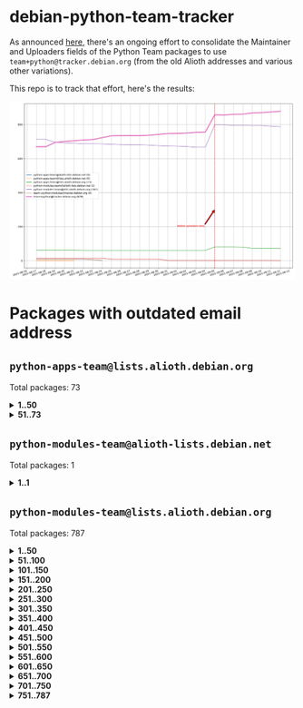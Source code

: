 # debian-python-team-tracker



As announced [here](https://lists.debian.org/debian-python/2021/08/msg00006.html), there's an ongoing effort to consolidate the Maintainer and Uploaders fields of the Python Team packages to use `team+python@tracker.debian.org` (from the old Alioth addresses and various other variations).



This repo is to track that effort, here's the results:



![Python team emails](images/python_team_emails.svg)


# Packages with outdated email address

## `python-apps-team@lists.alioth.debian.org`
Total packages: 73
<details>
<summary><b>1..50</b></summary>


| # | Package | Version |
| --- | --- | --- |
| 1 | [alot](https://tracker.debian.org/alot) | 0.9.1-2 |
| 2 | [archmage](https://tracker.debian.org/archmage) | 1:0.4.2.1-1 |
| 3 | [beets](https://tracker.debian.org/beets) | 1.4.9-7 |
| 4 | [ctop](https://tracker.debian.org/ctop) | 1.0.0-2.1 |
| 5 | [cython](https://tracker.debian.org/cython) | 0.29.14-1 |
| 6 | [db2twitter](https://tracker.debian.org/db2twitter) | 0.6-1.1 |
| 7 | [dirtbike](https://tracker.debian.org/dirtbike) | 0.3-7 |
| 8 | [discodos](https://tracker.debian.org/discodos) | 1.0~rc2-1 |
| 9 | [dkimpy-milter](https://tracker.debian.org/dkimpy-milter) | 1.2.2-1 |
| 10 | [dodgy](https://tracker.debian.org/dodgy) | 0.1.9-3 |
| 11 | [dot2tex](https://tracker.debian.org/dot2tex) | 2.11.3-2 |
| 12 | [droidlysis](https://tracker.debian.org/droidlysis) | 3.2.1-1 |
| 13 | [eric](https://tracker.debian.org/eric) | 21.1+ds1-1 |
| 14 | [etm](https://tracker.debian.org/etm) | 3.2.30-1.1 |
| 15 | [firmware-microbit-micropython](https://tracker.debian.org/firmware-microbit-micropython) | 1.0.1-2 |
| 16 | [flatlatex](https://tracker.debian.org/flatlatex) | 0.8-1.1 |
| 17 | [freealchemist](https://tracker.debian.org/freealchemist) | 0.5-1.1 |
| 18 | [gaupol](https://tracker.debian.org/gaupol) | 1.9-1 |
| 19 | [ghp-import](https://tracker.debian.org/ghp-import) | 0.5.5-2 |
| 20 | [gitinspector](https://tracker.debian.org/gitinspector) | 0.4.4+dfsg-9 |
| 21 | [gui-ufw](https://tracker.debian.org/gui-ufw) | 20.04.1-1 |
| 22 | [httpcode](https://tracker.debian.org/httpcode) | 0.6-1 |
| 23 | [isbg](https://tracker.debian.org/isbg) | 2.3.1-1 |
| 24 | [itstool](https://tracker.debian.org/itstool) | 2.0.6-1 |
| 25 | [j2cli](https://tracker.debian.org/j2cli) | 0.3.12b-2 |
| 26 | [jeepyb](https://tracker.debian.org/jeepyb) | 0+20190513-1 |
| 27 | [kanboard-cli](https://tracker.debian.org/kanboard-cli) | 0.0.2-1.1 |
| 28 | [kazam](https://tracker.debian.org/kazam) | 1.4.5-4 |
| 29 | [khard](https://tracker.debian.org/khard) | 0.17.0-1 |
| 30 | [legit](https://tracker.debian.org/legit) | 1.2.0.post0-1 |
| 31 | [lightyears](https://tracker.debian.org/lightyears) | 1.4-2 |
| 32 | [mayavi2](https://tracker.debian.org/mayavi2) | 4.7.1-2 |
| 33 | [membernator](https://tracker.debian.org/membernator) | 1.1.0-2 |
| 34 | [menulibre](https://tracker.debian.org/menulibre) | 2.2.1-1 |
| 35 | [muttdown](https://tracker.debian.org/muttdown) | 0.3.4-1 |
| 36 | [nfoview](https://tracker.debian.org/nfoview) | 1.28-1 |
| 37 | [pandoc-plantuml-filter](https://tracker.debian.org/pandoc-plantuml-filter) | 0.1.1-2 |
| 38 | [pdfarranger](https://tracker.debian.org/pdfarranger) | 1.6.2-1 |
| 39 | [pdfposter](https://tracker.debian.org/pdfposter) | 0.7.post1-1 |
| 40 | [pelican](https://tracker.debian.org/pelican) | 4.0.1+dfsg-1.1 |
| 41 | [pipenv](https://tracker.debian.org/pipenv) | 11.9.0-1.1 |
| 42 | [policyd-rate-limit](https://tracker.debian.org/policyd-rate-limit) | 1.0.1.1-1 |
| 43 | [powerline-gitstatus](https://tracker.debian.org/powerline-gitstatus) | 1.3.1-2 |
| 44 | [prospector](https://tracker.debian.org/prospector) | 1.1.7-2 |
| 45 | [puddletag](https://tracker.debian.org/puddletag) | 2.0.1-2 |
| 46 | [pybik](https://tracker.debian.org/pybik) | 3.0-3.1 |
| 47 | [pydocstyle](https://tracker.debian.org/pydocstyle) | 2.1.1-1 |
| 48 | [pydoctor](https://tracker.debian.org/pydoctor) | 19.11.0+git20200303.47424e7-1 |
| 49 | [pyp](https://tracker.debian.org/pyp) | 2.12-2 |
| 50 | [pypass](https://tracker.debian.org/pypass) | 0.2.1-1.1 |
</details>
<details>
<summary><b>51..73</b></summary>

| # | Package | Version |
| --- | --- | --- |
| 51 | [python-miio](https://tracker.debian.org/python-miio) | 0.5.0.1-1 |
| 52 | [pytrainer](https://tracker.debian.org/pytrainer) | 2.0.2-1 |
| 53 | [rabbitvcs](https://tracker.debian.org/rabbitvcs) | 0.18-2 |
| 54 | [radon](https://tracker.debian.org/radon) | 4.1.0+dfsg-1 |
| 55 | [retweet](https://tracker.debian.org/retweet) | 0.10-1.1 |
| 56 | [rst2pdf](https://tracker.debian.org/rst2pdf) | 0.98-1 |
| 57 | [sen](https://tracker.debian.org/sen) | 0.6.1-0.1 |
| 58 | [simple-image-reducer](https://tracker.debian.org/simple-image-reducer) | 1.0.2+git20191008-1 |
| 59 | [sinntp](https://tracker.debian.org/sinntp) | 1.6-1.2 |
| 60 | [smem](https://tracker.debian.org/smem) | 1.5-1.1 |
| 61 | [spf-engine](https://tracker.debian.org/spf-engine) | 2.9.2-1 |
| 62 | [sqlacodegen](https://tracker.debian.org/sqlacodegen) | 1.1.6-3 |
| 63 | [subdownloader](https://tracker.debian.org/subdownloader) | 2.1.0-3 |
| 64 | [testrepository](https://tracker.debian.org/testrepository) | 0.0.20-5 |
| 65 | [tldr-py](https://tracker.debian.org/tldr-py) | 0.7.0-3 |
| 66 | [toot](https://tracker.debian.org/toot) | 0.28.0-1 |
| 67 | [twitterwatch](https://tracker.debian.org/twitterwatch) | 0.1-1.1 |
| 68 | [txt2tags](https://tracker.debian.org/txt2tags) | 3.4-2 |
| 69 | [vf1](https://tracker.debian.org/vf1) | 0.0.11-2 |
| 70 | [voltron](https://tracker.debian.org/voltron) | 0.1.7+git20200109-1.1 |
| 71 | [vrfydmn](https://tracker.debian.org/vrfydmn) | 0.11.0-1 |
| 72 | [weasyprint](https://tracker.debian.org/weasyprint) | 51-2 |
| 73 | [zktop](https://tracker.debian.org/zktop) | 1.0.0-3 |
</details>

## `python-modules-team@alioth-lists.debian.net`
Total packages: 1
<details>
<summary><b>1..1</b></summary>


| # | Package | Version |
| --- | --- | --- |
| 1 | [setuptools-scm](https://tracker.debian.org/setuptools-scm) | 4.1.2-3 |
</details>

## `python-modules-team@lists.alioth.debian.org`
Total packages: 787
<details>
<summary><b>1..50</b></summary>


| # | Package | Version |
| --- | --- | --- |
| 1 | [aiodns](https://tracker.debian.org/aiodns) | 2.0.0-1 |
| 2 | [aiohttp-cors](https://tracker.debian.org/aiohttp-cors) | 0.7.0-1 |
| 3 | [aiohttp-jinja2](https://tracker.debian.org/aiohttp-jinja2) | 1.2.0-1 |
| 4 | [aiohttp-mako](https://tracker.debian.org/aiohttp-mako) | 0.4.0-1 |
| 5 | [aiohttp-socks](https://tracker.debian.org/aiohttp-socks) | 0.5.3-1 |
| 6 | [aiomysql](https://tracker.debian.org/aiomysql) | 0.0.20-2 |
| 7 | [aiopg](https://tracker.debian.org/aiopg) | 1.2.0~b2-1 |
| 8 | [aioredis](https://tracker.debian.org/aioredis) | 1.3.1-1 |
| 9 | [aiowsgi](https://tracker.debian.org/aiowsgi) | 0.7-1.1 |
| 10 | [aioxmlrpc](https://tracker.debian.org/aioxmlrpc) | 0.5-1.1 |
| 11 | [aiozmq](https://tracker.debian.org/aiozmq) | 0.9.0-1 |
| 12 | [anorack](https://tracker.debian.org/anorack) | 0.2.7-1 |
| 13 | [anosql](https://tracker.debian.org/anosql) | 1.0.1-1 |
| 14 | [appdirs](https://tracker.debian.org/appdirs) | 1.4.4-1 |
| 15 | [asn1crypto](https://tracker.debian.org/asn1crypto) | 1.4.0-1 |
| 16 | [astral](https://tracker.debian.org/astral) | 1.6.1-2 |
| 17 | [authheaders](https://tracker.debian.org/authheaders) | 0.13.0-1 |
| 18 | [authres](https://tracker.debian.org/authres) | 1.2.0-2 |
| 19 | [automat](https://tracker.debian.org/automat) | 20.2.0-1 |
| 20 | [azure-cosmos-table-python](https://tracker.debian.org/azure-cosmos-table-python) | 1.0.5+git20191025-5 |
| 21 | [babelfish](https://tracker.debian.org/babelfish) | 0.5.4-3 |
| 22 | [bdist-nsi](https://tracker.debian.org/bdist-nsi) | 0.1.5-2 |
| 23 | [behave](https://tracker.debian.org/behave) | 1.2.6-3 |
| 24 | [bernhard](https://tracker.debian.org/bernhard) | 0.2.6-2 |
| 25 | [betamax](https://tracker.debian.org/betamax) | 0.8.1-2 |
| 26 | [bibtexparser](https://tracker.debian.org/bibtexparser) | 1.1.0+ds-3 |
| 27 | [binaryornot](https://tracker.debian.org/binaryornot) | 0.4.4+dfsg-4 |
| 28 | [bitstruct](https://tracker.debian.org/bitstruct) | 8.9.0-1 |
| 29 | [blessings](https://tracker.debian.org/blessings) | 1.6-3 |
| 30 | [blinker](https://tracker.debian.org/blinker) | 1.4+dfsg1-0.3 |
| 31 | [bottleneck](https://tracker.debian.org/bottleneck) | 1.2.1+ds1-2 |
| 32 | [case](https://tracker.debian.org/case) | 1.5.3+dfsg-3 |
| 33 | [celery-batches](https://tracker.debian.org/celery-batches) | 0.2-2 |
| 34 | [celery-haystack](https://tracker.debian.org/celery-haystack) | 0.10-4 |
| 35 | [cerealizer](https://tracker.debian.org/cerealizer) | 0.8.1-3 |
| 36 | [chardet](https://tracker.debian.org/chardet) | 4.0.0-1 |
| 37 | [chargebee-python](https://tracker.debian.org/chargebee-python) | 1.6.6-1 |
| 38 | [chargebee2-python](https://tracker.debian.org/chargebee2-python) | 2.7.3-1 |
| 39 | [circuits](https://tracker.debian.org/circuits) | 3.1.0+ds1-2 |
| 40 | [cloudpickle](https://tracker.debian.org/cloudpickle) | 1.6.0-1 |
| 41 | [codicefiscale](https://tracker.debian.org/codicefiscale) | 0.9+ds0-2 |
| 42 | [colorclass](https://tracker.debian.org/colorclass) | 2.2.0-2.1 |
| 43 | [colorspacious](https://tracker.debian.org/colorspacious) | 1.1.2-2 |
| 44 | [commonmark](https://tracker.debian.org/commonmark) | 0.9.1-3 |
| 45 | [configobj](https://tracker.debian.org/configobj) | 5.0.6-4 |
| 46 | [constantly](https://tracker.debian.org/constantly) | 15.1.0-2 |
| 47 | [contextlib2](https://tracker.debian.org/contextlib2) | 0.6.0.post1-1 |
| 48 | [cookiecutter](https://tracker.debian.org/cookiecutter) | 1.6.0-4 |
| 49 | [coreapi](https://tracker.debian.org/coreapi) | 2.3.3-4 |
| 50 | [coreschema](https://tracker.debian.org/coreschema) | 0.0.4-3 |
</details>
<details>
<summary><b>51..100</b></summary>

| # | Package | Version |
| --- | --- | --- |
| 51 | [cov-core](https://tracker.debian.org/cov-core) | 1.15.0-3 |
| 52 | [cppy](https://tracker.debian.org/cppy) | 1.1.0-2 |
| 53 | [cram](https://tracker.debian.org/cram) | 0.7-4 |
| 54 | [cssutils](https://tracker.debian.org/cssutils) | 1.0.2-3 |
| 55 | [d2to1](https://tracker.debian.org/d2to1) | 0.2.12-2 |
| 56 | [deap](https://tracker.debian.org/deap) | 1.3.1-2 |
| 57 | [debiancontributors](https://tracker.debian.org/debiancontributors) | 0.7.8-2 |
| 58 | [defusedxml](https://tracker.debian.org/defusedxml) | 0.6.0-2 |
| 59 | [devpi-common](https://tracker.debian.org/devpi-common) | 3.2.2-1.1 |
| 60 | [django-ajax-selects](https://tracker.debian.org/django-ajax-selects) | 1.7.0-3 |
| 61 | [django-anymail](https://tracker.debian.org/django-anymail) | 7.1.0-1 |
| 62 | [django-auto-one-to-one](https://tracker.debian.org/django-auto-one-to-one) | 3.3.0-1 |
| 63 | [django-bitfield](https://tracker.debian.org/django-bitfield) | 1.9.6-2 |
| 64 | [django-countries](https://tracker.debian.org/django-countries) | 6.0-1 |
| 65 | [django-dirtyfields](https://tracker.debian.org/django-dirtyfields) | 1.3.1-2 |
| 66 | [django-downloadview](https://tracker.debian.org/django-downloadview) | 2.1.1-1 |
| 67 | [django-environ](https://tracker.debian.org/django-environ) | 0.4.4-2 |
| 68 | [django-filter](https://tracker.debian.org/django-filter) | 2.4.0-1 |
| 69 | [django-fsm-admin](https://tracker.debian.org/django-fsm-admin) | 1.2.4-2 |
| 70 | [django-guardian](https://tracker.debian.org/django-guardian) | 2.0.0-2 |
| 71 | [django-hvad](https://tracker.debian.org/django-hvad) | 1.8.0-1.1 |
| 72 | [django-impersonate](https://tracker.debian.org/django-impersonate) | 1.5-1 |
| 73 | [django-ipware](https://tracker.debian.org/django-ipware) | 3.0.0-1 |
| 74 | [django-js-reverse](https://tracker.debian.org/django-js-reverse) | 0.7.3-1.1 |
| 75 | [django-macaddress](https://tracker.debian.org/django-macaddress) | 1.5.0-2 |
| 76 | [django-maintenancemode](https://tracker.debian.org/django-maintenancemode) | 0.11.3-1 |
| 77 | [django-markupfield](https://tracker.debian.org/django-markupfield) | 2.0.0-1 |
| 78 | [django-memoize](https://tracker.debian.org/django-memoize) | 2.2.0+dfsg-1 |
| 79 | [django-model-utils](https://tracker.debian.org/django-model-utils) | 3.1.1-2 |
| 80 | [django-nose](https://tracker.debian.org/django-nose) | 1.4.6-2.1 |
| 81 | [django-notification](https://tracker.debian.org/django-notification) | 1.2.0-3 |
| 82 | [django-organizations](https://tracker.debian.org/django-organizations) | 1.1.2-1 |
| 83 | [django-pagination](https://tracker.debian.org/django-pagination) | 1.0.7-4 |
| 84 | [django-paintstore](https://tracker.debian.org/django-paintstore) | 0.2-4 |
| 85 | [django-picklefield](https://tracker.debian.org/django-picklefield) | 3.0.1-1 |
| 86 | [django-pipeline](https://tracker.debian.org/django-pipeline) | 1.6.14-3 |
| 87 | [django-q](https://tracker.debian.org/django-q) | 1.2.1-1 |
| 88 | [django-recurrence](https://tracker.debian.org/django-recurrence) | 1.10.3-1 |
| 89 | [django-redis-sessions](https://tracker.debian.org/django-redis-sessions) | 0.6.1-2 |
| 90 | [django-sass-processor](https://tracker.debian.org/django-sass-processor) | 0.8.2-1 |
| 91 | [django-setuptest](https://tracker.debian.org/django-setuptest) | 0.2.1-4 |
| 92 | [django-simple-captcha](https://tracker.debian.org/django-simple-captcha) | 0.5.6-2 |
| 93 | [django-simple-redis-admin](https://tracker.debian.org/django-simple-redis-admin) | 1.4.0-2 |
| 94 | [django-stronghold](https://tracker.debian.org/django-stronghold) | 0.3.0+debian-2 |
| 95 | [django-uwsgi](https://tracker.debian.org/django-uwsgi) | 0.2.2-2 |
| 96 | [django-webpack-loader](https://tracker.debian.org/django-webpack-loader) | 0.6.0-2 |
| 97 | [django-websocket-redis](https://tracker.debian.org/django-websocket-redis) | 0.4.7-2 |
| 98 | [django-wkhtmltopdf](https://tracker.debian.org/django-wkhtmltopdf) | 3.3.0-1 |
| 99 | [django-xmlrpc](https://tracker.debian.org/django-xmlrpc) | 0.1.8-2 |
| 100 | [djangorestframework-api-key](https://tracker.debian.org/djangorestframework-api-key) | 2.0.0-2 |
</details>
<details>
<summary><b>101..150</b></summary>

| # | Package | Version |
| --- | --- | --- |
| 101 | [djangorestframework-filters](https://tracker.debian.org/djangorestframework-filters) | 1.0.0.dev0-1 |
| 102 | [dkimpy](https://tracker.debian.org/dkimpy) | 1.0.5-1 |
| 103 | [dnsdiag](https://tracker.debian.org/dnsdiag) | 1.7.0-1 |
| 104 | [dnspython](https://tracker.debian.org/dnspython) | 2.0.0-1 |
| 105 | [dockerpty](https://tracker.debian.org/dockerpty) | 0.4.1-2 |
| 106 | [dominate](https://tracker.debian.org/dominate) | 2.3.1-2 |
| 107 | [doublex](https://tracker.debian.org/doublex) | 1.9.2-1 |
| 108 | [drf-generators](https://tracker.debian.org/drf-generators) | 0.5.0-1 |
| 109 | [easyprocess](https://tracker.debian.org/easyprocess) | 0.2.5-2 |
| 110 | [elasticsearch-curator](https://tracker.debian.org/elasticsearch-curator) | 5.8.1-1 |
| 111 | [entrypoints](https://tracker.debian.org/entrypoints) | 0.3-3 |
| 112 | [enum34](https://tracker.debian.org/enum34) | 1.1.6-4 |
| 113 | [enzyme](https://tracker.debian.org/enzyme) | 0.4.1-2 |
| 114 | [exam](https://tracker.debian.org/exam) | 0.10.5-3 |
| 115 | [factory-boy](https://tracker.debian.org/factory-boy) | 2.11.1-3 |
| 116 | [faker](https://tracker.debian.org/faker) | 0.9.3-0.1 |
| 117 | [fakesleep](https://tracker.debian.org/fakesleep) | 0.1-2 |
| 118 | [fastchunking](https://tracker.debian.org/fastchunking) | 0.0.3-2 |
| 119 | [fastkml](https://tracker.debian.org/fastkml) | 0.11-3 |
| 120 | [feedgenerator](https://tracker.debian.org/feedgenerator) | 1.9-2 |
| 121 | [flake8-docstrings](https://tracker.debian.org/flake8-docstrings) | 1.1.0-1.1 |
| 122 | [flake8-polyfill](https://tracker.debian.org/flake8-polyfill) | 1.0.2-2 |
| 123 | [flask-api](https://tracker.debian.org/flask-api) | 1.1+dfsg-1.1 |
| 124 | [flask-assets](https://tracker.debian.org/flask-assets) | 2.0-1 |
| 125 | [flask-babelex](https://tracker.debian.org/flask-babelex) | 0.9.4-1 |
| 126 | [flask-bcrypt](https://tracker.debian.org/flask-bcrypt) | 0.7.1-2 |
| 127 | [flask-compress](https://tracker.debian.org/flask-compress) | 1.4.0-3 |
| 128 | [flask-gravatar](https://tracker.debian.org/flask-gravatar) | 0.4.2-2 |
| 129 | [flask-htmlmin](https://tracker.debian.org/flask-htmlmin) | 1.3.2-2 |
| 130 | [flask-ldapconn](https://tracker.debian.org/flask-ldapconn) | 0.7.2-1.1 |
| 131 | [flask-limiter](https://tracker.debian.org/flask-limiter) | 1.0.1-2 |
| 132 | [flask-login](https://tracker.debian.org/flask-login) | 0.5.0-1 |
| 133 | [flask-mail](https://tracker.debian.org/flask-mail) | 0.9.1+dfsg1-1.1 |
| 134 | [flask-mongoengine](https://tracker.debian.org/flask-mongoengine) | 0.9.3-4 |
| 135 | [flask-multistatic](https://tracker.debian.org/flask-multistatic) | 1.0-2 |
| 136 | [flask-paranoid](https://tracker.debian.org/flask-paranoid) | 0.2.0-3.1 |
| 137 | [flask-principal](https://tracker.debian.org/flask-principal) | 0.4.0-2 |
| 138 | [flask-script](https://tracker.debian.org/flask-script) | 2.0.6-2 |
| 139 | [flask-silk](https://tracker.debian.org/flask-silk) | 0.2-18 |
| 140 | [flask-wtf](https://tracker.debian.org/flask-wtf) | 0.14.3-1 |
| 141 | [flufl.bounce](https://tracker.debian.org/flufl.bounce) | 3.0.1-1 |
| 142 | [flufl.enum](https://tracker.debian.org/flufl.enum) | 4.1.1-3 |
| 143 | [flufl.i18n](https://tracker.debian.org/flufl.i18n) | 3.0.1-1 |
| 144 | [flufl.lock](https://tracker.debian.org/flufl.lock) | 5.0.1-1 |
| 145 | [flufl.password](https://tracker.debian.org/flufl.password) | 1.3-3 |
| 146 | [flufl.testing](https://tracker.debian.org/flufl.testing) | 0.7-2 |
| 147 | [freetype-py](https://tracker.debian.org/freetype-py) | 2.2.0-1 |
| 148 | [gerritlib](https://tracker.debian.org/gerritlib) | 0.8.0-2 |
| 149 | [gmplot](https://tracker.debian.org/gmplot) | 1.2.0-2 |
| 150 | [gpxpy](https://tracker.debian.org/gpxpy) | 1.4.2-1 |
</details>
<details>
<summary><b>151..200</b></summary>

| # | Package | Version |
| --- | --- | --- |
| 151 | [gtextfsm](https://tracker.debian.org/gtextfsm) | 1.1.0-2 |
| 152 | [gtts](https://tracker.debian.org/gtts) | 2.0.3-1 |
| 153 | [gtts-token](https://tracker.debian.org/gtts-token) | 1.1.3-1 |
| 154 | [guzzle-sphinx-theme](https://tracker.debian.org/guzzle-sphinx-theme) | 0.7.11-5 |
| 155 | [hachoir](https://tracker.debian.org/hachoir) | 3.1.0+dfsg-3 |
| 156 | [haproxy-log-analysis](https://tracker.debian.org/haproxy-log-analysis) | 2.0~b0-2 |
| 157 | [heapdict](https://tracker.debian.org/heapdict) | 1.0.1-1 |
| 158 | [hiro](https://tracker.debian.org/hiro) | 0.5-2 |
| 159 | [httpx](https://tracker.debian.org/httpx) | 0.16.1-1 |
| 160 | [hyperlink](https://tracker.debian.org/hyperlink) | 19.0.0-2 |
| 161 | [hypothesis-auto](https://tracker.debian.org/hypothesis-auto) | 1.1.4-2 |
| 162 | [importmagic](https://tracker.debian.org/importmagic) | 0.1.7-2 |
| 163 | [inflection](https://tracker.debian.org/inflection) | 0.3.1-2 |
| 164 | [ipdb](https://tracker.debian.org/ipdb) | 0.13.3-1 |
| 165 | [isodate](https://tracker.debian.org/isodate) | 0.6.0-2 |
| 166 | [itypes](https://tracker.debian.org/itypes) | 1.1.0-4 |
| 167 | [jaraco.itertools](https://tracker.debian.org/jaraco.itertools) | 2.0.1-4 |
| 168 | [javaproperties](https://tracker.debian.org/javaproperties) | 0.7.0-1 |
| 169 | [jinja2-time](https://tracker.debian.org/jinja2-time) | 0.2.0-2 |
| 170 | [jpy](https://tracker.debian.org/jpy) | 0.9.0-3 |
| 171 | [jpylyzer](https://tracker.debian.org/jpylyzer) | 2.0.0-3 |
| 172 | [json-tricks](https://tracker.debian.org/json-tricks) | 3.11.0-2 |
| 173 | [jsonhyperschema-codec](https://tracker.debian.org/jsonhyperschema-codec) | 1.0.3-2 |
| 174 | [jsonpickle](https://tracker.debian.org/jsonpickle) | 1.2-1 |
| 175 | [junos-eznc](https://tracker.debian.org/junos-eznc) | 2.1.7-3 |
| 176 | [jupyter-sphinx-theme](https://tracker.debian.org/jupyter-sphinx-theme) | 0.0.6+ds1-10 |
| 177 | [kitchen](https://tracker.debian.org/kitchen) | 1.2.6-2 |
| 178 | [kivy](https://tracker.debian.org/kivy) | 1.11.0-2 |
| 179 | [kiwisolver](https://tracker.debian.org/kiwisolver) | 1.3.1-1 |
| 180 | [lazr.delegates](https://tracker.debian.org/lazr.delegates) | 2.0.3-2 |
| 181 | [lazr.restfulclient](https://tracker.debian.org/lazr.restfulclient) | 0.14.2-2 |
| 182 | [lazr.smtptest](https://tracker.debian.org/lazr.smtptest) | 2.0.3-2 |
| 183 | [lazr.uri](https://tracker.debian.org/lazr.uri) | 1.0.5-1 |
| 184 | [lexicon](https://tracker.debian.org/lexicon) | 3.3.17-1 |
| 185 | [libthumbor](https://tracker.debian.org/libthumbor) | 1.3.3-2 |
| 186 | [logilab-constraint](https://tracker.debian.org/logilab-constraint) | 0.6.0-2 |
| 187 | [mako](https://tracker.debian.org/mako) | 1.1.3+ds1-2 |
| 188 | [mando](https://tracker.debian.org/mando) | 0.6.4-5 |
| 189 | [manuel](https://tracker.debian.org/manuel) | 1.10.1-2 |
| 190 | [markupsafe](https://tracker.debian.org/markupsafe) | 1.1.1-1 |
| 191 | [mercurial-extension-utils](https://tracker.debian.org/mercurial-extension-utils) | 1.5.1-1 |
| 192 | [mercurial-extension-utils](https://tracker.debian.org/mercurial-extension-utils) | 1.5.1-3 |
| 193 | [mercurial-keyring](https://tracker.debian.org/mercurial-keyring) | 1.3.1-3 |
| 194 | [microsoft-authentication-extensions-for-python](https://tracker.debian.org/microsoft-authentication-extensions-for-python) | 0.3.0-1 |
| 195 | [milksnake](https://tracker.debian.org/milksnake) | 0.1.5-1 |
| 196 | [mimerender](https://tracker.debian.org/mimerender) | 0.6.0-2 |
| 197 | [mmllib](https://tracker.debian.org/mmllib) | 0.3.0.post1-2 |
| 198 | [mockldap](https://tracker.debian.org/mockldap) | 0.3.0-4 |
| 199 | [modernize](https://tracker.debian.org/modernize) | 0.7-2 |
| 200 | [moksha.common](https://tracker.debian.org/moksha.common) | 1.2.5-4 |
</details>
<details>
<summary><b>201..250</b></summary>

| # | Package | Version |
| --- | --- | --- |
| 201 | [more-itertools](https://tracker.debian.org/more-itertools) | 4.2.0-3 |
| 202 | [mrtparse](https://tracker.debian.org/mrtparse) | 1.6-2 |
| 203 | [multiprocess](https://tracker.debian.org/multiprocess) | 0.70.11.1-1 |
| 204 | [musicbrainzngs](https://tracker.debian.org/musicbrainzngs) | 0.7.1-2 |
| 205 | [mutagen](https://tracker.debian.org/mutagen) | 1.45.1-2 |
| 206 | [mwic](https://tracker.debian.org/mwic) | 0.7.8-1 |
| 207 | [mysql-connector-python](https://tracker.debian.org/mysql-connector-python) | 8.0.15-2 |
| 208 | [nb2plots](https://tracker.debian.org/nb2plots) | 0.6-2 |
| 209 | [netifaces](https://tracker.debian.org/netifaces) | 0.10.9-0.2 |
| 210 | [netmiko](https://tracker.debian.org/netmiko) | 2.4.2-1 |
| 211 | [networkx](https://tracker.debian.org/networkx) | 2.5+ds-2 |
| 212 | [nose](https://tracker.debian.org/nose) | 1.3.7-6 |
| 213 | [nose](https://tracker.debian.org/nose) | 1.3.7-7 |
| 214 | [nose2](https://tracker.debian.org/nose2) | 0.9.2-1 |
| 215 | [nose2-cov](https://tracker.debian.org/nose2-cov) | 1.0a4-3 |
| 216 | [ntplib](https://tracker.debian.org/ntplib) | 0.3.3-2 |
| 217 | [numpy-stl](https://tracker.debian.org/numpy-stl) | 2.9.0-1 |
| 218 | [numpydoc](https://tracker.debian.org/numpydoc) | 1.1.0-3 |
| 219 | [obsub](https://tracker.debian.org/obsub) | 0.2-4 |
| 220 | [okasha](https://tracker.debian.org/okasha) | 0.2.4-4 |
| 221 | [overpass](https://tracker.debian.org/overpass) | 0.7-1 |
| 222 | [paramiko](https://tracker.debian.org/paramiko) | 2.7.2-1 |
| 223 | [pastescript](https://tracker.debian.org/pastescript) | 2.0.2-4 |
| 224 | [pcapy](https://tracker.debian.org/pcapy) | 0.11.4-2 |
| 225 | [pdfkit](https://tracker.debian.org/pdfkit) | 0.6.1-2 |
| 226 | [pep8](https://tracker.debian.org/pep8) | 1.7.1-9 |
| 227 | [pep8-naming](https://tracker.debian.org/pep8-naming) | 0.10.0-1 |
| 228 | [pg8000](https://tracker.debian.org/pg8000) | 1.10.6-2 |
| 229 | [pidcat](https://tracker.debian.org/pidcat) | 2.1.0-4 |
| 230 | [pilkit](https://tracker.debian.org/pilkit) | 2.0-3 |
| 231 | [plastex](https://tracker.debian.org/plastex) | 2.1-2 |
| 232 | [ply](https://tracker.debian.org/ply) | 3.11-4 |
| 233 | [portio](https://tracker.debian.org/portio) | 0.5-4 |
| 234 | [postgresfixture](https://tracker.debian.org/postgresfixture) | 0.4.2-1 |
| 235 | [power](https://tracker.debian.org/power) | 1.4+dfsg-4 |
| 236 | [pprintpp](https://tracker.debian.org/pprintpp) | 0.4.0-2 |
| 237 | [preggy](https://tracker.debian.org/preggy) | 1.4.4-1 |
| 238 | [prettytable](https://tracker.debian.org/prettytable) | 0.7.2-5 |
| 239 | [proxmoxer](https://tracker.debian.org/proxmoxer) | 1.0.3-2 |
| 240 | [ptable](https://tracker.debian.org/ptable) | 0.9.2-2 |
| 241 | [py-macaroon-bakery](https://tracker.debian.org/py-macaroon-bakery) | 1.3.1-1 |
| 242 | [py-radix](https://tracker.debian.org/py-radix) | 0.10.0-3 |
| 243 | [py3dns](https://tracker.debian.org/py3dns) | 3.2.1-1 |
| 244 | [pyacoustid](https://tracker.debian.org/pyacoustid) | 1.2.0-2 |
| 245 | [pyasn1](https://tracker.debian.org/pyasn1) | 0.4.8-1 |
| 246 | [pybindgen](https://tracker.debian.org/pybindgen) | 0.20.0+dfsg1-2 |
| 247 | [pycairo](https://tracker.debian.org/pycairo) | 1.16.2-3 |
| 248 | [pycairo](https://tracker.debian.org/pycairo) | 1.16.2-4 |
| 249 | [pycallgraph](https://tracker.debian.org/pycallgraph) | 1.1.3-1.2 |
| 250 | [pycares](https://tracker.debian.org/pycares) | 3.1.1-1 |
</details>
<details>
<summary><b>251..300</b></summary>

| # | Package | Version |
| --- | --- | --- |
| 251 | [pychm](https://tracker.debian.org/pychm) | 0.8.6-2 |
| 252 | [pycifrw](https://tracker.debian.org/pycifrw) | 4.4-2 |
| 253 | [pyclamd](https://tracker.debian.org/pyclamd) | 0.4.0-2 |
| 254 | [pycodestyle](https://tracker.debian.org/pycodestyle) | 2.6.0-1 |
| 255 | [pycparser](https://tracker.debian.org/pycparser) | 2.20-3 |
| 256 | [pycryptodome](https://tracker.debian.org/pycryptodome) | 3.9.7+dfsg1-1 |
| 257 | [pycxx](https://tracker.debian.org/pycxx) | 7.1.4-0.1 |
| 258 | [pydbus](https://tracker.debian.org/pydbus) | 0.6.0-4 |
| 259 | [pydenticon](https://tracker.debian.org/pydenticon) | 0.3.1-2 |
| 260 | [pydispatcher](https://tracker.debian.org/pydispatcher) | 2.0.5-2 |
| 261 | [pydle](https://tracker.debian.org/pydle) | 0.9.4-2 |
| 262 | [pyeapi](https://tracker.debian.org/pyeapi) | 0.8.1-2 |
| 263 | [pyee](https://tracker.debian.org/pyee) | 7.0.2-1 |
| 264 | [pyenchant](https://tracker.debian.org/pyenchant) | 3.2.0-1 |
| 265 | [pyfg](https://tracker.debian.org/pyfg) | 0.50-2 |
| 266 | [pyfiglet](https://tracker.debian.org/pyfiglet) | 0.8.0+dfsg-1 |
| 267 | [pyfribidi](https://tracker.debian.org/pyfribidi) | 0.12.0+repack-7 |
| 268 | [pygame](https://tracker.debian.org/pygame) | 1.9.6+dfsg-2 |
| 269 | [pygeoif](https://tracker.debian.org/pygeoif) | 0.7-2 |
| 270 | [pygithub](https://tracker.debian.org/pygithub) | 1.43.7-1 |
| 271 | [pygments](https://tracker.debian.org/pygments) | 2.3.1+dfsg-3 |
| 272 | [pygtail](https://tracker.debian.org/pygtail) | 0.6.1-2 |
| 273 | [pygtkspellcheck](https://tracker.debian.org/pygtkspellcheck) | 4.0.5-2 |
| 274 | [pyhamcrest](https://tracker.debian.org/pyhamcrest) | 1.9.0-3 |
| 275 | [pyicu](https://tracker.debian.org/pyicu) | 2.5-1 |
| 276 | [pyinotify](https://tracker.debian.org/pyinotify) | 0.9.6-1.3 |
| 277 | [pyiosxr](https://tracker.debian.org/pyiosxr) | 0.52-1.1 |
| 278 | [pyjavaproperties](https://tracker.debian.org/pyjavaproperties) | 0.7-2 |
| 279 | [pyjokes](https://tracker.debian.org/pyjokes) | 0.5.0-3 |
| 280 | [pykcs11](https://tracker.debian.org/pykcs11) | 1.5.10-1 |
| 281 | [pylama](https://tracker.debian.org/pylama) | 7.4.3-3 |
| 282 | [pylibmc](https://tracker.debian.org/pylibmc) | 1.5.2-3 |
| 283 | [pylint-celery](https://tracker.debian.org/pylint-celery) | 0.3-5 |
| 284 | [pylint-common](https://tracker.debian.org/pylint-common) | 0.2.5-4 |
| 285 | [pylint-django](https://tracker.debian.org/pylint-django) | 2.0.13-1 |
| 286 | [pylint-flask](https://tracker.debian.org/pylint-flask) | 0.5-4 |
| 287 | [pylint-plugin-utils](https://tracker.debian.org/pylint-plugin-utils) | 0.6-1 |
| 288 | [pymacs](https://tracker.debian.org/pymacs) | 0.25-3 |
| 289 | [pymilter](https://tracker.debian.org/pymilter) | 1.0.4-2 |
| 290 | [pymodbus](https://tracker.debian.org/pymodbus) | 2.1.0+dfsg-2 |
| 291 | [pymssql](https://tracker.debian.org/pymssql) | 2.1.4+dfsg-3 |
| 292 | [pymupdf](https://tracker.debian.org/pymupdf) | 1.17.4+ds1-2 |
| 293 | [pynag](https://tracker.debian.org/pynag) | 1.1.2+dfsg-2 |
| 294 | [pynliner](https://tracker.debian.org/pynliner) | 0.8.0-2 |
| 295 | [pyopengl](https://tracker.debian.org/pyopengl) | 3.1.5+dfsg-1 |
| 296 | [pypandoc](https://tracker.debian.org/pypandoc) | 1.5+ds0-1 |
| 297 | [pyparsing](https://tracker.debian.org/pyparsing) | 2.4.7-1 |
| 298 | [pyphen](https://tracker.debian.org/pyphen) | 0.9.5-3 |
| 299 | [pyprind](https://tracker.debian.org/pyprind) | 2.11.2-2 |
| 300 | [pyquery](https://tracker.debian.org/pyquery) | 1.2.9-4 |
</details>
<details>
<summary><b>301..350</b></summary>

| # | Package | Version |
| --- | --- | --- |
| 301 | [pyrad](https://tracker.debian.org/pyrad) | 2.1-2 |
| 302 | [pyrfc3339](https://tracker.debian.org/pyrfc3339) | 1.1-2 |
| 303 | [pyrsistent](https://tracker.debian.org/pyrsistent) | 0.15.5-1 |
| 304 | [pysendfile](https://tracker.debian.org/pysendfile) | 2.0.1-3 |
| 305 | [pysimplesoap](https://tracker.debian.org/pysimplesoap) | 1.16.2-3 |
| 306 | [pysmi](https://tracker.debian.org/pysmi) | 0.3.2-2 |
| 307 | [pysodium](https://tracker.debian.org/pysodium) | 0.7.0-2 |
| 308 | [pyspf](https://tracker.debian.org/pyspf) | 2.0.14-2 |
| 309 | [pysrs](https://tracker.debian.org/pysrs) | 1.0.3-2 |
| 310 | [pysrt](https://tracker.debian.org/pysrt) | 1.0.1-2 |
| 311 | [pyssim](https://tracker.debian.org/pyssim) | 0.2-2 |
| 312 | [pystemd](https://tracker.debian.org/pystemd) | 0.7.0-4 |
| 313 | [pysubnettree](https://tracker.debian.org/pysubnettree) | 0.33-1 |
| 314 | [pytaglib](https://tracker.debian.org/pytaglib) | 0.3.6+dfsg-2 |
| 315 | [pytds](https://tracker.debian.org/pytds) | 1.10.0-1 |
| 316 | [pytest-arraydiff](https://tracker.debian.org/pytest-arraydiff) | 0.3-1 |
| 317 | [pytest-bdd](https://tracker.debian.org/pytest-bdd) | 3.2.1-1 |
| 318 | [pytest-cookies](https://tracker.debian.org/pytest-cookies) | 0.4.0-1 |
| 319 | [pytest-django](https://tracker.debian.org/pytest-django) | 3.5.1-1 |
| 320 | [pytest-expect](https://tracker.debian.org/pytest-expect) | 1.1.0-2 |
| 321 | [pytest-forked](https://tracker.debian.org/pytest-forked) | 1.3.0-1 |
| 322 | [pytest-helpers-namespace](https://tracker.debian.org/pytest-helpers-namespace) | 2019.1.8-1 |
| 323 | [pytest-httpbin](https://tracker.debian.org/pytest-httpbin) | 1.0.0-2 |
| 324 | [pytest-instafail](https://tracker.debian.org/pytest-instafail) | 0.4.2-1 |
| 325 | [pytest-remotedata](https://tracker.debian.org/pytest-remotedata) | 0.3.2-1 |
| 326 | [pytest-runner](https://tracker.debian.org/pytest-runner) | 2.11.1-1.2 |
| 327 | [pytest-sugar](https://tracker.debian.org/pytest-sugar) | 0.9.4-1 |
| 328 | [pytest-tornado](https://tracker.debian.org/pytest-tornado) | 0.8.1-1 |
| 329 | [pytest-vcr](https://tracker.debian.org/pytest-vcr) | 1.0.2-2 |
| 330 | [pytest-xvfb](https://tracker.debian.org/pytest-xvfb) | 1.2.0-1 |
| 331 | [python-activipy](https://tracker.debian.org/python-activipy) | 0.1-7 |
| 332 | [python-adal](https://tracker.debian.org/python-adal) | 1.2.2-1 |
| 333 | [python-agate](https://tracker.debian.org/python-agate) | 1.6.1-1 |
| 334 | [python-agate-dbf](https://tracker.debian.org/python-agate-dbf) | 0.2.0-2 |
| 335 | [python-agate-excel](https://tracker.debian.org/python-agate-excel) | 0.2.3-1 |
| 336 | [python-aiohttp-security](https://tracker.debian.org/python-aiohttp-security) | 0.4.0-2 |
| 337 | [python-aiohttp-session](https://tracker.debian.org/python-aiohttp-session) | 2.9.0-2 |
| 338 | [python-aioinflux](https://tracker.debian.org/python-aioinflux) | 0.9.0-2 |
| 339 | [python-aiomeasures](https://tracker.debian.org/python-aiomeasures) | 0.5.14-3 |
| 340 | [python-altair](https://tracker.debian.org/python-altair) | 4.0.1-2 |
| 341 | [python-altgraph](https://tracker.debian.org/python-altgraph) | 0.17+ds0-1 |
| 342 | [python-amqplib](https://tracker.debian.org/python-amqplib) | 1.0.2-2 |
| 343 | [python-anyjson](https://tracker.debian.org/python-anyjson) | 0.3.3-2 |
| 344 | [python-apptools](https://tracker.debian.org/python-apptools) | 4.5.0-1.1 |
| 345 | [python-aptly](https://tracker.debian.org/python-aptly) | 0.12.10-2 |
| 346 | [python-argon2](https://tracker.debian.org/python-argon2) | 18.3.0-2 |
| 347 | [python-args](https://tracker.debian.org/python-args) | 0.1.0-3 |
| 348 | [python-arpy](https://tracker.debian.org/python-arpy) | 1.1.1-4 |
| 349 | [python-astor](https://tracker.debian.org/python-astor) | 0.8.1-1 |
| 350 | [python-async-timeout](https://tracker.debian.org/python-async-timeout) | 3.0.1-1.1 |
</details>
<details>
<summary><b>351..400</b></summary>

| # | Package | Version |
| --- | --- | --- |
| 351 | [python-azure-devtools](https://tracker.debian.org/python-azure-devtools) | 1.2.0-1 |
| 352 | [python-base58](https://tracker.debian.org/python-base58) | 1.0.3-1.1 |
| 353 | [python-bcdoc](https://tracker.debian.org/python-bcdoc) | 0.16.0-2 |
| 354 | [python-bioblend](https://tracker.debian.org/python-bioblend) | 0.7.0-3 |
| 355 | [python-bitbucket-api](https://tracker.debian.org/python-bitbucket-api) | 0.5.0-3 |
| 356 | [python-box](https://tracker.debian.org/python-box) | 3.4.6-2 |
| 357 | [python-btrees](https://tracker.debian.org/python-btrees) | 4.3.1-2 |
| 358 | [python-cachecontrol](https://tracker.debian.org/python-cachecontrol) | 0.12.6-1 |
| 359 | [python-can](https://tracker.debian.org/python-can) | 3.3.2.final~github-2 |
| 360 | [python-cement](https://tracker.debian.org/python-cement) | 2.10.0-2 |
| 361 | [python-cerberus](https://tracker.debian.org/python-cerberus) | 1.3.2-1 |
| 362 | [python-click](https://tracker.debian.org/python-click) | 7.1.2-1 |
| 363 | [python-click-log](https://tracker.debian.org/python-click-log) | 0.2.1-2 |
| 364 | [python-click-threading](https://tracker.debian.org/python-click-threading) | 0.4.4-2 |
| 365 | [python-clint](https://tracker.debian.org/python-clint) | 0.5.1-3 |
| 366 | [python-cluster](https://tracker.debian.org/python-cluster) | 1.3.3-3 |
| 367 | [python-cmarkgfm](https://tracker.debian.org/python-cmarkgfm) | 0.4.2-1 |
| 368 | [python-coloredlogs](https://tracker.debian.org/python-coloredlogs) | 7.3-2 |
| 369 | [python-colour](https://tracker.debian.org/python-colour) | 0.1.5-2 |
| 370 | [python-commentjson](https://tracker.debian.org/python-commentjson) | 0.8.3-2 |
| 371 | [python-consul](https://tracker.debian.org/python-consul) | 0.7.1-1.1 |
| 372 | [python-cookies](https://tracker.debian.org/python-cookies) | 2.2.1-3 |
| 373 | [python-cpuinfo](https://tracker.debian.org/python-cpuinfo) | 5.0.0-2 |
| 374 | [python-crcmod](https://tracker.debian.org/python-crcmod) | 1.7+dfsg-2 |
| 375 | [python-cs](https://tracker.debian.org/python-cs) | 2.7.1-1 |
| 376 | [python-cssselect2](https://tracker.debian.org/python-cssselect2) | 0.3.0-1 |
| 377 | [python-cycler](https://tracker.debian.org/python-cycler) | 0.10.0-3 |
| 378 | [python-daiquiri](https://tracker.debian.org/python-daiquiri) | 1.6.0-1 |
| 379 | [python-dbfread](https://tracker.debian.org/python-dbfread) | 2.0.7-3 |
| 380 | [python-decorator](https://tracker.debian.org/python-decorator) | 4.4.2-2 |
| 381 | [python-demjson](https://tracker.debian.org/python-demjson) | 2.2.4-5 |
| 382 | [python-diaspy](https://tracker.debian.org/python-diaspy) | 0.6.0-2 |
| 383 | [python-dict2xml](https://tracker.debian.org/python-dict2xml) | 1.7.0-1 |
| 384 | [python-dictobj](https://tracker.debian.org/python-dictobj) | 0.4-4 |
| 385 | [python-distro](https://tracker.debian.org/python-distro) | 1.5.0-1 |
| 386 | [python-distutils-extra](https://tracker.debian.org/python-distutils-extra) | 2.45 |
| 387 | [python-django-braces](https://tracker.debian.org/python-django-braces) | 1.14.0-1 |
| 388 | [python-django-casclient](https://tracker.debian.org/python-django-casclient) | 1.5.3-1 |
| 389 | [python-django-dbconn-retry](https://tracker.debian.org/python-django-dbconn-retry) | 0.1.5-1.1 |
| 390 | [python-django-etcd-settings](https://tracker.debian.org/python-django-etcd-settings) | 0.1.13+dfsg-3 |
| 391 | [python-django-gravatar2](https://tracker.debian.org/python-django-gravatar2) | 1.4.4-2 |
| 392 | [python-django-imagekit](https://tracker.debian.org/python-django-imagekit) | 4.0.2-3 |
| 393 | [python-django-jsonfield](https://tracker.debian.org/python-django-jsonfield) | 1.4.0-2 |
| 394 | [python-django-ordered-model](https://tracker.debian.org/python-django-ordered-model) | 3.4.1-1 |
| 395 | [python-django-push-notifications](https://tracker.debian.org/python-django-push-notifications) | 1.4.1-1 |
| 396 | [python-django-rest-framework-guardian](https://tracker.debian.org/python-django-rest-framework-guardian) | 0.3.0-2 |
| 397 | [python-django-rest-hooks](https://tracker.debian.org/python-django-rest-hooks) | 1.6.0-1.1 |
| 398 | [python-django-rules](https://tracker.debian.org/python-django-rules) | 2.2.0-1 |
| 399 | [python-django-simple-history](https://tracker.debian.org/python-django-simple-history) | 2.7.0-1.1 |
| 400 | [python-django-split-settings](https://tracker.debian.org/python-django-split-settings) | 0.3.0-2 |
</details>
<details>
<summary><b>401..450</b></summary>

| # | Package | Version |
| --- | --- | --- |
| 401 | [python-django-tagging](https://tracker.debian.org/python-django-tagging) | 1:0.4.5-3 |
| 402 | [python-dmidecode](https://tracker.debian.org/python-dmidecode) | 3.12.2-11 |
| 403 | [python-dnslib](https://tracker.debian.org/python-dnslib) | 0.9.14-1 |
| 404 | [python-docutils](https://tracker.debian.org/python-docutils) | 0.16+dfsg-2 |
| 405 | [python-doubleratchet](https://tracker.debian.org/python-doubleratchet) | 0.6.0-2 |
| 406 | [python-dpkt](https://tracker.debian.org/python-dpkt) | 1.9.2-2 |
| 407 | [python-dynaconf](https://tracker.debian.org/python-dynaconf) | 2.2.3-2 |
| 408 | [python-easywebdav](https://tracker.debian.org/python-easywebdav) | 1.2.0-8 |
| 409 | [python-eliot](https://tracker.debian.org/python-eliot) | 1.11.0-1 |
| 410 | [python-enable](https://tracker.debian.org/python-enable) | 4.8.1-1 |
| 411 | [python-envisage](https://tracker.debian.org/python-envisage) | 4.9.0-2.1 |
| 412 | [python-envparse](https://tracker.debian.org/python-envparse) | 0.2.0-2 |
| 413 | [python-envs](https://tracker.debian.org/python-envs) | 1.2.6-1.1 |
| 414 | [python-epc](https://tracker.debian.org/python-epc) | 0.0.5-3 |
| 415 | [python-etcd](https://tracker.debian.org/python-etcd) | 0.4.5-2 |
| 416 | [python-ethtool](https://tracker.debian.org/python-ethtool) | 0.14-3 |
| 417 | [python-ewmh](https://tracker.debian.org/python-ewmh) | 0.1.6-2 |
| 418 | [python-exchangelib](https://tracker.debian.org/python-exchangelib) | 3.2.0-1 |
| 419 | [python-exotel](https://tracker.debian.org/python-exotel) | 0.1.5-2 |
| 420 | [python-fastimport](https://tracker.debian.org/python-fastimport) | 0.9.8-5 |
| 421 | [python-feather-format](https://tracker.debian.org/python-feather-format) | 0.3.1+dfsg1-4 |
| 422 | [python-flaky](https://tracker.debian.org/python-flaky) | 3.7.0-1 |
| 423 | [python-flask-jwt-extended](https://tracker.debian.org/python-flask-jwt-extended) | 3.24.1-2 |
| 424 | [python-flask-marshmallow](https://tracker.debian.org/python-flask-marshmallow) | 0.10.1-4 |
| 425 | [python-flask-seeder](https://tracker.debian.org/python-flask-seeder) | 0.1~a2-2 |
| 426 | [python-flor](https://tracker.debian.org/python-flor) | 1.1.3-1 |
| 427 | [python-ftputil](https://tracker.debian.org/python-ftputil) | 3.4-3 |
| 428 | [python-fudge](https://tracker.debian.org/python-fudge) | 1.1.0-2 |
| 429 | [python-gammu](https://tracker.debian.org/python-gammu) | 2.12-2 |
| 430 | [python-gear](https://tracker.debian.org/python-gear) | 0.5.8-5 |
| 431 | [python-genty](https://tracker.debian.org/python-genty) | 1.3.2-1 |
| 432 | [python-geoip](https://tracker.debian.org/python-geoip) | 1.3.2-3 |
| 433 | [python-geoip2](https://tracker.debian.org/python-geoip2) | 2.9.0+dfsg1-2 |
| 434 | [python-getdns](https://tracker.debian.org/python-getdns) | 1.0.0~b1-2 |
| 435 | [python-gflags](https://tracker.debian.org/python-gflags) | 1.5.1-7 |
| 436 | [python-glob2](https://tracker.debian.org/python-glob2) | 0.5-3 |
| 437 | [python-gmpy2](https://tracker.debian.org/python-gmpy2) | 2.1.0~b5-0.1 |
| 438 | [python-gntp](https://tracker.debian.org/python-gntp) | 1.0.3-2 |
| 439 | [python-gnupg](https://tracker.debian.org/python-gnupg) | 0.4.6-1 |
| 440 | [python-grpc-tools](https://tracker.debian.org/python-grpc-tools) | 1.14.1-1 |
| 441 | [python-guizero](https://tracker.debian.org/python-guizero) | 1.1.0+dfsg1-2 |
| 442 | [python-hashids](https://tracker.debian.org/python-hashids) | 1.3.1-1 |
| 443 | [python-hidapi](https://tracker.debian.org/python-hidapi) | 0.9.0.post3-2 |
| 444 | [python-hiredis](https://tracker.debian.org/python-hiredis) | 1.0.1-1 |
| 445 | [python-hpilo](https://tracker.debian.org/python-hpilo) | 4.3-3 |
| 446 | [python-html2text](https://tracker.debian.org/python-html2text) | 2020.1.16-1 |
| 447 | [python-http-parser](https://tracker.debian.org/python-http-parser) | 0.9.0-1 |
| 448 | [python-httptools](https://tracker.debian.org/python-httptools) | 0.1.1-1 |
| 449 | [python-ibm-cloud-sdk-core](https://tracker.debian.org/python-ibm-cloud-sdk-core) | 1.6.2-1 |
| 450 | [python-icalendar](https://tracker.debian.org/python-icalendar) | 4.0.3-4 |
</details>
<details>
<summary><b>451..500</b></summary>

| # | Package | Version |
| --- | --- | --- |
| 451 | [python-idna](https://tracker.debian.org/python-idna) | 2.10-1 |
| 452 | [python-imagesize](https://tracker.debian.org/python-imagesize) | 1.2.0-2 |
| 453 | [python-iniparse](https://tracker.debian.org/python-iniparse) | 0.4-3 |
| 454 | [python-ipaddr](https://tracker.debian.org/python-ipaddr) | 2.2.0-4 |
| 455 | [python-ipaddress](https://tracker.debian.org/python-ipaddress) | 1.0.23-1 |
| 456 | [python-ipfix](https://tracker.debian.org/python-ipfix) | 0.9.7-2 |
| 457 | [python-irodsclient](https://tracker.debian.org/python-irodsclient) | 0.8.1-2 |
| 458 | [python-isc-dhcp-leases](https://tracker.debian.org/python-isc-dhcp-leases) | 0.9.1-2 |
| 459 | [python-iso3166](https://tracker.debian.org/python-iso3166) | 0.8.git20170319-2 |
| 460 | [python-isoweek](https://tracker.debian.org/python-isoweek) | 1.3.3-3 |
| 461 | [python-jellyfish](https://tracker.debian.org/python-jellyfish) | 0.8.2-1 |
| 462 | [python-jmespath](https://tracker.debian.org/python-jmespath) | 0.10.0-1 |
| 463 | [python-jsonrpc](https://tracker.debian.org/python-jsonrpc) | 1.13.0-1 |
| 464 | [python-junit-xml](https://tracker.debian.org/python-junit-xml) | 1.9-1 |
| 465 | [python-kajiki](https://tracker.debian.org/python-kajiki) | 0.8.2-1 |
| 466 | [python-kanboard](https://tracker.debian.org/python-kanboard) | 1.0.1-1.1 |
| 467 | [python-keepalive](https://tracker.debian.org/python-keepalive) | 0.5-2 |
| 468 | [python-keyring](https://tracker.debian.org/python-keyring) | 18.0.1-2 |
| 469 | [python-langdetect](https://tracker.debian.org/python-langdetect) | 1.0.7-4 |
| 470 | [python-launchpadlib](https://tracker.debian.org/python-launchpadlib) | 1.10.13-1 |
| 471 | [python-ldap](https://tracker.debian.org/python-ldap) | 3.2.0-4 |
| 472 | [python-ldapdomaindump](https://tracker.debian.org/python-ldapdomaindump) | 0.9.3-1 |
| 473 | [python-leather](https://tracker.debian.org/python-leather) | 0.3.3-1.1 |
| 474 | [python-libais](https://tracker.debian.org/python-libais) | 0.17+git.20190917.master.e464cf8-2 |
| 475 | [python-libguess](https://tracker.debian.org/python-libguess) | 1.1-4 |
| 476 | [python-logfury](https://tracker.debian.org/python-logfury) | 0.1.2-4 |
| 477 | [python-lupa](https://tracker.debian.org/python-lupa) | 1.9+dfsg-1 |
| 478 | [python-lzo](https://tracker.debian.org/python-lzo) | 1.12-3 |
| 479 | [python-macholib](https://tracker.debian.org/python-macholib) | 1.14+ds0-1 |
| 480 | [python-mailer](https://tracker.debian.org/python-mailer) | 0.8.1-4 |
| 481 | [python-marshmallow-polyfield](https://tracker.debian.org/python-marshmallow-polyfield) | 5.9-1 |
| 482 | [python-marshmallow-sqlalchemy](https://tracker.debian.org/python-marshmallow-sqlalchemy) | 0.19.0-1 |
| 483 | [python-mastodon](https://tracker.debian.org/python-mastodon) | 1.5.1-1 |
| 484 | [python-mbed-host-tests](https://tracker.debian.org/python-mbed-host-tests) | 1.4.4-3 |
| 485 | [python-mbed-ls](https://tracker.debian.org/python-mbed-ls) | 1.6.2+dfsg-3 |
| 486 | [python-mccabe](https://tracker.debian.org/python-mccabe) | 0.6.1-3 |
| 487 | [python-measurement](https://tracker.debian.org/python-measurement) | 2.0.1-2 |
| 488 | [python-mechanize](https://tracker.debian.org/python-mechanize) | 1:0.4.5-2 |
| 489 | [python-meld3](https://tracker.debian.org/python-meld3) | 1.0.2-3 |
| 490 | [python-mkdocs](https://tracker.debian.org/python-mkdocs) | 1.1.2+dfsg-1 |
| 491 | [python-mnemonic](https://tracker.debian.org/python-mnemonic) | 0.19-1 |
| 492 | [python-model-mommy](https://tracker.debian.org/python-model-mommy) | 1.6.0-2 |
| 493 | [python-morris](https://tracker.debian.org/python-morris) | 1.2-2 |
| 494 | [python-mpegdash](https://tracker.debian.org/python-mpegdash) | 0.2.0-1 |
| 495 | [python-mpv](https://tracker.debian.org/python-mpv) | 0.5.2-1 |
| 496 | [python-msrestazure](https://tracker.debian.org/python-msrestazure) | 0.6.2-1 |
| 497 | [python-multidict](https://tracker.debian.org/python-multidict) | 5.1.0-1 |
| 498 | [python-munch](https://tracker.debian.org/python-munch) | 2.3.2-2 |
| 499 | [python-murmurhash](https://tracker.debian.org/python-murmurhash) | 1.0.2-1 |
| 500 | [python-mysqldb](https://tracker.debian.org/python-mysqldb) | 1.4.4-2 |
</details>
<details>
<summary><b>501..550</b></summary>

| # | Package | Version |
| --- | --- | --- |
| 501 | [python-nacl](https://tracker.debian.org/python-nacl) | 1.4.0-1 |
| 502 | [python-netaddr](https://tracker.debian.org/python-netaddr) | 0.7.19-4 |
| 503 | [python-nine](https://tracker.debian.org/python-nine) | 1.1.0-1 |
| 504 | [python-noise](https://tracker.debian.org/python-noise) | 1.2.3-3 |
| 505 | [python-notify2](https://tracker.debian.org/python-notify2) | 0.3-4 |
| 506 | [python-nox](https://tracker.debian.org/python-nox) | 2019.5.30-2 |
| 507 | [python-ntlm-auth](https://tracker.debian.org/python-ntlm-auth) | 1.4.0-1 |
| 508 | [python-oauth](https://tracker.debian.org/python-oauth) | 1.0.1-6 |
| 509 | [python-odf](https://tracker.debian.org/python-odf) | 1.4.1-1 |
| 510 | [python-offtrac](https://tracker.debian.org/python-offtrac) | 0.1.0-2.1 |
| 511 | [python-ofxclient](https://tracker.debian.org/python-ofxclient) | 2.0.4-2 |
| 512 | [python-opcua](https://tracker.debian.org/python-opcua) | 0.98.11-1 |
| 513 | [python-openid-cla](https://tracker.debian.org/python-openid-cla) | 1.2-2 |
| 514 | [python-openid-teams](https://tracker.debian.org/python-openid-teams) | 1.2-2 |
| 515 | [python-openidc-client](https://tracker.debian.org/python-openidc-client) | 0.6.0-1.1 |
| 516 | [python-opentimestamps](https://tracker.debian.org/python-opentimestamps) | 0.4.1-1 |
| 517 | [python-overpy](https://tracker.debian.org/python-overpy) | 0.4-2 |
| 518 | [python-padme](https://tracker.debian.org/python-padme) | 1.1.1-3 |
| 519 | [python-pallets-sphinx-themes](https://tracker.debian.org/python-pallets-sphinx-themes) | 1.2.3-1 |
| 520 | [python-pampy](https://tracker.debian.org/python-pampy) | 1.8.4-2 |
| 521 | [python-pamqp](https://tracker.debian.org/python-pamqp) | 2.3.0-2 |
| 522 | [python-parse-type](https://tracker.debian.org/python-parse-type) | 0.3.4-3 |
| 523 | [python-path-and-address](https://tracker.debian.org/python-path-and-address) | 2.0.1-2 |
| 524 | [python-pathtools](https://tracker.debian.org/python-pathtools) | 0.1.2-4 |
| 525 | [python-paypal](https://tracker.debian.org/python-paypal) | 1.2.5-3 |
| 526 | [python-pcl](https://tracker.debian.org/python-pcl) | 0.3.0~rc1+dfsg-9 |
| 527 | [python-peakutils](https://tracker.debian.org/python-peakutils) | 1.3.3+ds-2 |
| 528 | [python-pem](https://tracker.debian.org/python-pem) | 19.1.0-1 |
| 529 | [python-persistent](https://tracker.debian.org/python-persistent) | 4.6.4-0.2 |
| 530 | [python-pex](https://tracker.debian.org/python-pex) | 1.1.14-3.1 |
| 531 | [python-pgbouncer](https://tracker.debian.org/python-pgbouncer) | 0.0.9-3 |
| 532 | [python-pgpdump](https://tracker.debian.org/python-pgpdump) | 1.5-2 |
| 533 | [python-pgspecial](https://tracker.debian.org/python-pgspecial) | 1.11.10+dfsg1-1 |
| 534 | [python-phonenumbers](https://tracker.debian.org/python-phonenumbers) | 8.12.1-1 |
| 535 | [python-picklable-itertools](https://tracker.debian.org/python-picklable-itertools) | 0.1.1-3 |
| 536 | [python-pika](https://tracker.debian.org/python-pika) | 0.11.0-5 |
| 537 | [python-pkginfo](https://tracker.debian.org/python-pkginfo) | 1.4.2-3 |
| 538 | [python-plac](https://tracker.debian.org/python-plac) | 0.9.6-1.1 |
| 539 | [python-plaster](https://tracker.debian.org/python-plaster) | 1.0-2 |
| 540 | [python-plaster-pastedeploy](https://tracker.debian.org/python-plaster-pastedeploy) | 0.5-3 |
| 541 | [python-prctl](https://tracker.debian.org/python-prctl) | 1.7-2 |
| 542 | [python-preshed](https://tracker.debian.org/python-preshed) | 3.0.2-1 |
| 543 | [python-pretend](https://tracker.debian.org/python-pretend) | 1.0.9-1 |
| 544 | [python-prettylog](https://tracker.debian.org/python-prettylog) | 0.1.0-2 |
| 545 | [python-priority](https://tracker.debian.org/python-priority) | 1.3.0-3 |
| 546 | [python-progress](https://tracker.debian.org/python-progress) | 1.5-1 |
| 547 | [python-progressbar](https://tracker.debian.org/python-progressbar) | 2.5-2 |
| 548 | [python-protego](https://tracker.debian.org/python-protego) | 0.1.16+dfsg-2 |
| 549 | [python-prov](https://tracker.debian.org/python-prov) | 1.5.2-2 |
| 550 | [python-pskc](https://tracker.debian.org/python-pskc) | 1.1-3 |
</details>
<details>
<summary><b>551..600</b></summary>

| # | Package | Version |
| --- | --- | --- |
| 551 | [python-public](https://tracker.debian.org/python-public) | 0.5-1.1 |
| 552 | [python-publicsuffix2](https://tracker.debian.org/python-publicsuffix2) | 2.20191221-2 |
| 553 | [python-py-zipkin](https://tracker.debian.org/python-py-zipkin) | 0.15.0-1.1 |
| 554 | [python-pyalsa](https://tracker.debian.org/python-pyalsa) | 1.1.6-2 |
| 555 | [python-pyasn1-modules](https://tracker.debian.org/python-pyasn1-modules) | 0.2.1-1 |
| 556 | [python-pybadges](https://tracker.debian.org/python-pybadges) | 2.2.1-1 |
| 557 | [python-pyface](https://tracker.debian.org/python-pyface) | 6.1.2-2 |
| 558 | [python-pyftpdlib](https://tracker.debian.org/python-pyftpdlib) | 1.5.4-2 |
| 559 | [python-pygerrit2](https://tracker.debian.org/python-pygerrit2) | 2.0.4-2 |
| 560 | [python-pygtrie](https://tracker.debian.org/python-pygtrie) | 2.2-1.1 |
| 561 | [python-pypump](https://tracker.debian.org/python-pypump) | 0.7-3 |
| 562 | [python-pysnmp4-apps](https://tracker.debian.org/python-pysnmp4-apps) | 0.3.2-2.2 |
| 563 | [python-pysnmp4-mibs](https://tracker.debian.org/python-pysnmp4-mibs) | 0.1.3-3 |
| 564 | [python-pytest-benchmark](https://tracker.debian.org/python-pytest-benchmark) | 3.2.2-2 |
| 565 | [python-pytest-lazy-fixture](https://tracker.debian.org/python-pytest-lazy-fixture) | 0.5.1-1.1 |
| 566 | [python-pyvmomi](https://tracker.debian.org/python-pyvmomi) | 6.7.1-3 |
| 567 | [python-qrcode](https://tracker.debian.org/python-qrcode) | 6.1-2 |
| 568 | [python-qtpy](https://tracker.debian.org/python-qtpy) | 1.9.0-3 |
| 569 | [python-rarfile](https://tracker.debian.org/python-rarfile) | 3.1-1 |
| 570 | [python-ratelimiter](https://tracker.debian.org/python-ratelimiter) | 1.2.0.post0-1 |
| 571 | [python-redisearch-py](https://tracker.debian.org/python-redisearch-py) | 1.0.0-1 |
| 572 | [python-regex](https://tracker.debian.org/python-regex) | 0.1.20201113-1 |
| 573 | [python-releases](https://tracker.debian.org/python-releases) | 1.6.3-1 |
| 574 | [python-repoze.lru](https://tracker.debian.org/python-repoze.lru) | 0.7-2 |
| 575 | [python-repoze.sphinx.autointerface](https://tracker.debian.org/python-repoze.sphinx.autointerface) | 0.8-0.2 |
| 576 | [python-repoze.tm2](https://tracker.debian.org/python-repoze.tm2) | 2.0-2 |
| 577 | [python-requests-cache](https://tracker.debian.org/python-requests-cache) | 0.5.2-1 |
| 578 | [python-requests-ntlm](https://tracker.debian.org/python-requests-ntlm) | 1.1.0-1.1 |
| 579 | [python-requirements-detector](https://tracker.debian.org/python-requirements-detector) | 0.6-2 |
| 580 | [python-restless](https://tracker.debian.org/python-restless) | 2.1.1-2 |
| 581 | [python-roman](https://tracker.debian.org/python-roman) | 2.0.0-4 |
| 582 | [python-roman](https://tracker.debian.org/python-roman) | 2.0.0-5 |
| 583 | [python-rpaths](https://tracker.debian.org/python-rpaths) | 0.13-1.1 |
| 584 | [python-rply](https://tracker.debian.org/python-rply) | 0.7.7-2 |
| 585 | [python-rsa](https://tracker.debian.org/python-rsa) | 4.0-4 |
| 586 | [python-rstr](https://tracker.debian.org/python-rstr) | 2.2.6-2 |
| 587 | [python-sabyenc](https://tracker.debian.org/python-sabyenc) | 4.0.2-1 |
| 588 | [python-schedutils](https://tracker.debian.org/python-schedutils) | 0.6-2.1 |
| 589 | [python-schema](https://tracker.debian.org/python-schema) | 0.6.7-3 |
| 590 | [python-schroot](https://tracker.debian.org/python-schroot) | 0.4-4 |
| 591 | [python-scp](https://tracker.debian.org/python-scp) | 0.13.0-2 |
| 592 | [python-scrapy-djangoitem](https://tracker.debian.org/python-scrapy-djangoitem) | 1.1.1-4 |
| 593 | [python-scripttest](https://tracker.debian.org/python-scripttest) | 1.3-3 |
| 594 | [python-scruffy](https://tracker.debian.org/python-scruffy) | 0.3.3-2 |
| 595 | [python-sdnotify](https://tracker.debian.org/python-sdnotify) | 0.3.1-2 |
| 596 | [python-serverfiles](https://tracker.debian.org/python-serverfiles) | 0.3.0-1 |
| 597 | [python-service-identity](https://tracker.debian.org/python-service-identity) | 18.1.0-6 |
| 598 | [python-setoptconf](https://tracker.debian.org/python-setoptconf) | 0.2.0-5 |
| 599 | [python-sexpdata](https://tracker.debian.org/python-sexpdata) | 0.0.3-2 |
| 600 | [python-shade](https://tracker.debian.org/python-shade) | 1.30.0-3 |
</details>
<details>
<summary><b>601..650</b></summary>

| # | Package | Version |
| --- | --- | --- |
| 601 | [python-shellescape](https://tracker.debian.org/python-shellescape) | 3.4.1-4 |
| 602 | [python-simpy](https://tracker.debian.org/python-simpy) | 2.3.1+dfsg-2 |
| 603 | [python-simpy3](https://tracker.debian.org/python-simpy3) | 3.0.11-2 |
| 604 | [python-slimmer](https://tracker.debian.org/python-slimmer) | 0.1.30-8 |
| 605 | [python-slugify](https://tracker.debian.org/python-slugify) | 4.0.0-1 |
| 606 | [python-smstrade](https://tracker.debian.org/python-smstrade) | 0.2.4-6 |
| 607 | [python-socketpool](https://tracker.debian.org/python-socketpool) | 0.5.3-5 |
| 608 | [python-sparkpost](https://tracker.debian.org/python-sparkpost) | 1.3.7-2 |
| 609 | [python-sphinx-issues](https://tracker.debian.org/python-sphinx-issues) | 1.2.0-2 |
| 610 | [python-spur](https://tracker.debian.org/python-spur) | 0.3.21-1 |
| 611 | [python-srp](https://tracker.debian.org/python-srp) | 1.0.15-1 |
| 612 | [python-statsd](https://tracker.debian.org/python-statsd) | 3.3.0-2 |
| 613 | [python-stopit](https://tracker.debian.org/python-stopit) | 1.1.2-1 |
| 614 | [python-structlog](https://tracker.debian.org/python-structlog) | 20.1.0-1 |
| 615 | [python-sunlight](https://tracker.debian.org/python-sunlight) | 1.1.5-3 |
| 616 | [python-suntime](https://tracker.debian.org/python-suntime) | 1.2.5-2 |
| 617 | [python-tablib](https://tracker.debian.org/python-tablib) | 0.13.0-1 |
| 618 | [python-tblib](https://tracker.debian.org/python-tblib) | 1.7.0-1 |
| 619 | [python-tempita](https://tracker.debian.org/python-tempita) | 0.5.2-6 |
| 620 | [python-tesserocr](https://tracker.debian.org/python-tesserocr) | 2.5.0-1 |
| 621 | [python-test-server](https://tracker.debian.org/python-test-server) | 0.0.27-2 |
| 622 | [python-testing.common.database](https://tracker.debian.org/python-testing.common.database) | 2.0.0-2 |
| 623 | [python-testing.mysqld](https://tracker.debian.org/python-testing.mysqld) | 1.4.0-4 |
| 624 | [python-testing.postgresql](https://tracker.debian.org/python-testing.postgresql) | 1.3.0-2 |
| 625 | [python-textile](https://tracker.debian.org/python-textile) | 1:4.0.1-3 |
| 626 | [python-thriftpy](https://tracker.debian.org/python-thriftpy) | 0.3.9+ds1-1 |
| 627 | [python-tidylib](https://tracker.debian.org/python-tidylib) | 0.3.2~dfsg-6 |
| 628 | [python-timeline](https://tracker.debian.org/python-timeline) | 0.0.7-2 |
| 629 | [python-tinycss](https://tracker.debian.org/python-tinycss) | 0.4-3 |
| 630 | [python-tinycss2](https://tracker.debian.org/python-tinycss2) | 1.0.2-1 |
| 631 | [python-tktreectrl](https://tracker.debian.org/python-tktreectrl) | 2.0.2-3 |
| 632 | [python-tld](https://tracker.debian.org/python-tld) | 0.11.11-1 |
| 633 | [python-toml](https://tracker.debian.org/python-toml) | 0.10.1-1 |
| 634 | [python-tomlkit](https://tracker.debian.org/python-tomlkit) | 0.6.0-2 |
| 635 | [python-traits](https://tracker.debian.org/python-traits) | 5.2.0-2 |
| 636 | [python-traitsui](https://tracker.debian.org/python-traitsui) | 6.1.3-3 |
| 637 | [python-translationstring](https://tracker.debian.org/python-translationstring) | 1.4-1 |
| 638 | [python-trezor](https://tracker.debian.org/python-trezor) | 0.12.2-2 |
| 639 | [python-trie](https://tracker.debian.org/python-trie) | 0.2+ds-2 |
| 640 | [python-twitter](https://tracker.debian.org/python-twitter) | 3.3-2 |
| 641 | [python-typeguard](https://tracker.debian.org/python-typeguard) | 2.2.2-1.1 |
| 642 | [python-tzlocal](https://tracker.debian.org/python-tzlocal) | 2.1-1 |
| 643 | [python-ua-parser](https://tracker.debian.org/python-ua-parser) | 0.10.0-1 |
| 644 | [python-udatetime](https://tracker.debian.org/python-udatetime) | 0.0.16-4 |
| 645 | [python-uflash](https://tracker.debian.org/python-uflash) | 1.2.4+dfsg-4 |
| 646 | [python-unicodecsv](https://tracker.debian.org/python-unicodecsv) | 0.14.1-2 |
| 647 | [python-unidiff](https://tracker.debian.org/python-unidiff) | 0.5.5-2 |
| 648 | [python-urlobject](https://tracker.debian.org/python-urlobject) | 2.4.3-3 |
| 649 | [python-urwidtrees](https://tracker.debian.org/python-urwidtrees) | 1.0.3.dev0-1 |
| 650 | [python-utils](https://tracker.debian.org/python-utils) | 2.3.0-2 |
</details>
<details>
<summary><b>651..700</b></summary>

| # | Package | Version |
| --- | --- | --- |
| 651 | [python-vagrant](https://tracker.debian.org/python-vagrant) | 0.5.15-3 |
| 652 | [python-validictory](https://tracker.debian.org/python-validictory) | 0.8.3-4 |
| 653 | [python-vega-datasets](https://tracker.debian.org/python-vega-datasets) | 0.8+dfsg-2 |
| 654 | [python-venusian](https://tracker.debian.org/python-venusian) | 3.0.0-1 |
| 655 | [python-versioneer](https://tracker.debian.org/python-versioneer) | 0.18-3 |
| 656 | [python-vobject](https://tracker.debian.org/python-vobject) | 0.9.6.1-0.2 |
| 657 | [python-watson-developer-cloud](https://tracker.debian.org/python-watson-developer-cloud) | 4.3.0-1 |
| 658 | [python-webencodings](https://tracker.debian.org/python-webencodings) | 0.5.1-2 |
| 659 | [python-webob](https://tracker.debian.org/python-webob) | 1:1.8.6-1.1 |
| 660 | [python-werkzeug](https://tracker.debian.org/python-werkzeug) | 1.0.1+dfsg1-2 |
| 661 | [python-wget](https://tracker.debian.org/python-wget) | 3.2-3 |
| 662 | [python-wheezy.template](https://tracker.debian.org/python-wheezy.template) | 0.1.167-2 |
| 663 | [python-whoosh](https://tracker.debian.org/python-whoosh) | 2.7.4+git6-g9134ad92-5 |
| 664 | [python-wither](https://tracker.debian.org/python-wither) | 1.1-2 |
| 665 | [python-wsgilog](https://tracker.debian.org/python-wsgilog) | 0.3.1-3 |
| 666 | [python-wsproto](https://tracker.debian.org/python-wsproto) | 0.15.0-3 |
| 667 | [python-x3dh](https://tracker.debian.org/python-x3dh) | 0.5.8-2 |
| 668 | [python-xapian-haystack](https://tracker.debian.org/python-xapian-haystack) | 2.1.0-6 |
| 669 | [python-xeddsa](https://tracker.debian.org/python-xeddsa) | 0.4.6-2 |
| 670 | [python-yaswfp](https://tracker.debian.org/python-yaswfp) | 0.9.3-1.1 |
| 671 | [python-yenc](https://tracker.debian.org/python-yenc) | 0.4.0-8 |
| 672 | [python-zc.customdoctests](https://tracker.debian.org/python-zc.customdoctests) | 1.0.1-2 |
| 673 | [python-zeroconf](https://tracker.debian.org/python-zeroconf) | 0.26.1-1 |
| 674 | [python-zipp](https://tracker.debian.org/python-zipp) | 1.0.0-3 |
| 675 | [python-zxcvbn](https://tracker.debian.org/python-zxcvbn) | 4.4.28-2 |
| 676 | [python3-openid](https://tracker.debian.org/python3-openid) | 3.1.0-1.1 |
| 677 | [python3-proselint](https://tracker.debian.org/python3-proselint) | 0.10.2-2 |
| 678 | [pythondialog](https://tracker.debian.org/pythondialog) | 3.5.1-1 |
| 679 | [pythonmagick](https://tracker.debian.org/pythonmagick) | 0.9.19-6 |
| 680 | [pytoml](https://tracker.debian.org/pytoml) | 0.1.21-1 |
| 681 | [pyuca](https://tracker.debian.org/pyuca) | 1.2-2 |
| 682 | [pyusb](https://tracker.debian.org/pyusb) | 1.0.2-2 |
| 683 | [pyutilib](https://tracker.debian.org/pyutilib) | 5.8.0-1 |
| 684 | [pyvirtualdisplay](https://tracker.debian.org/pyvirtualdisplay) | 0.2.1-3 |
| 685 | [pywavelets](https://tracker.debian.org/pywavelets) | 1.1.1-1 |
| 686 | [pywinrm](https://tracker.debian.org/pywinrm) | 0.3.0-2 |
| 687 | [quark-sphinx-theme](https://tracker.debian.org/quark-sphinx-theme) | 0.5.1-2 |
| 688 | [readlike](https://tracker.debian.org/readlike) | 0.1.3-1.1 |
| 689 | [recommonmark](https://tracker.debian.org/recommonmark) | 0.6.0+ds-1 |
| 690 | [redis-py-cluster](https://tracker.debian.org/redis-py-cluster) | 2.0.0-1 |
| 691 | [reentry](https://tracker.debian.org/reentry) | 1.3.1-1 |
| 692 | [reparser](https://tracker.debian.org/reparser) | 1.4.3-1 |
| 693 | [requests-aws](https://tracker.debian.org/requests-aws) | 0.1.5-2 |
| 694 | [restrictedpython](https://tracker.debian.org/restrictedpython) | 4.0~b3-2 |
| 695 | [ripe-atlas-cousteau](https://tracker.debian.org/ripe-atlas-cousteau) | 1.4.2-3 |
| 696 | [ripe-atlas-sagan](https://tracker.debian.org/ripe-atlas-sagan) | 1.2.2-2 |
| 697 | [robot-detection](https://tracker.debian.org/robot-detection) | 0.4.0-2 |
| 698 | [routes](https://tracker.debian.org/routes) | 2.5.1-1 |
| 699 | [sgmllib3k](https://tracker.debian.org/sgmllib3k) | 1.0.0-3 |
| 700 | [simplegeneric](https://tracker.debian.org/simplegeneric) | 0.8.1-3 |
</details>
<details>
<summary><b>701..750</b></summary>

| # | Package | Version |
| --- | --- | --- |
| 701 | [singledispatch](https://tracker.debian.org/singledispatch) | 3.4.0.3-3 |
| 702 | [sireader](https://tracker.debian.org/sireader) | 1.1.1-2 |
| 703 | [sleekxmpp](https://tracker.debian.org/sleekxmpp) | 1.3.3-6 |
| 704 | [slimit](https://tracker.debian.org/slimit) | 0.8.1-4 |
| 705 | [smartypants](https://tracker.debian.org/smartypants) | 2.0.0-2 |
| 706 | [social-auth-app-django](https://tracker.debian.org/social-auth-app-django) | 3.1.0-2.1 |
| 707 | [social-auth-core](https://tracker.debian.org/social-auth-core) | 3.1.0-1.1 |
| 708 | [sorl-thumbnail](https://tracker.debian.org/sorl-thumbnail) | 12.5.0-2 |
| 709 | [sortedcollections](https://tracker.debian.org/sortedcollections) | 1.0.1-1 |
| 710 | [sortedcontainers](https://tracker.debian.org/sortedcontainers) | 2.1.0-2 |
| 711 | [sparql-wrapper-python](https://tracker.debian.org/sparql-wrapper-python) | 1.8.5-1 |
| 712 | [speaklater](https://tracker.debian.org/speaklater) | 1.3-5 |
| 713 | [sphinx](https://tracker.debian.org/sphinx) | 1.5.6-2 |
| 714 | [sphinx](https://tracker.debian.org/sphinx) | 1.8.5-2 |
| 715 | [sphinx](https://tracker.debian.org/sphinx) | 1.8.5-3 |
| 716 | [sphinx](https://tracker.debian.org/sphinx) | 1.8.5-4 |
| 717 | [sphinx](https://tracker.debian.org/sphinx) | 1.8.5-5 |
| 718 | [sphinx](https://tracker.debian.org/sphinx) | 1.8.5-7 |
| 719 | [sphinx](https://tracker.debian.org/sphinx) | 1.8.5-9 |
| 720 | [sphinx](https://tracker.debian.org/sphinx) | 2.4.3-2 |
| 721 | [sphinx](https://tracker.debian.org/sphinx) | 2.4.3-4 |
| 722 | [sphinx](https://tracker.debian.org/sphinx) | 3.2.1-1 |
| 723 | [sphinx-autorun](https://tracker.debian.org/sphinx-autorun) | 1.1.0-3.1 |
| 724 | [sphinx-bootstrap-theme](https://tracker.debian.org/sphinx-bootstrap-theme) | 0.7.1-1 |
| 725 | [sphinx-celery](https://tracker.debian.org/sphinx-celery) | 2.0.0-1 |
| 726 | [sphinx-intl](https://tracker.debian.org/sphinx-intl) | 2.0.1-2 |
| 727 | [sphinx-rst-builder](https://tracker.debian.org/sphinx-rst-builder) | 0.0.3-2 |
| 728 | [sphinxcontrib-asyncio](https://tracker.debian.org/sphinxcontrib-asyncio) | 0.2.0-2 |
| 729 | [sphinxcontrib-devhelp](https://tracker.debian.org/sphinxcontrib-devhelp) | 1.0.2-2 |
| 730 | [sphinxcontrib-doxylink](https://tracker.debian.org/sphinxcontrib-doxylink) | 1.5-1 |
| 731 | [sphinxcontrib-log-cabinet](https://tracker.debian.org/sphinxcontrib-log-cabinet) | 1.0.1-2 |
| 732 | [sphinxcontrib-qthelp](https://tracker.debian.org/sphinxcontrib-qthelp) | 1.0.3-2 |
| 733 | [sphinxcontrib-rubydomain](https://tracker.debian.org/sphinxcontrib-rubydomain) | 0.1~dev-20100804-2 |
| 734 | [sphinxcontrib-websupport](https://tracker.debian.org/sphinxcontrib-websupport) | 1.2.4-1 |
| 735 | [sphinxtesters](https://tracker.debian.org/sphinxtesters) | 0.2.3-1 |
| 736 | [sqlalchemy](https://tracker.debian.org/sqlalchemy) | 1.3.15+ds1-1 |
| 737 | [sqlalchemy](https://tracker.debian.org/sqlalchemy) | 1.3.22+ds1-1 |
| 738 | [sqlparse](https://tracker.debian.org/sqlparse) | 0.3.1-1 |
| 739 | [sshpubkeys](https://tracker.debian.org/sshpubkeys) | 3.1.0-2.1 |
| 740 | [sshtunnel](https://tracker.debian.org/sshtunnel) | 0.1.4-2 |
| 741 | [stardicter](https://tracker.debian.org/stardicter) | 1.2-1 |
| 742 | [straight.plugin](https://tracker.debian.org/straight.plugin) | 1.4.1-3 |
| 743 | [stsci.distutils](https://tracker.debian.org/stsci.distutils) | 0.3.7-5 |
| 744 | [subvertpy](https://tracker.debian.org/subvertpy) | 0.11.0~git20191228+2423bf1-3 |
| 745 | [svgwrite](https://tracker.debian.org/svgwrite) | 1.3.1-1 |
| 746 | [tagpy](https://tracker.debian.org/tagpy) | 2013.1-7 |
| 747 | [terminaltables](https://tracker.debian.org/terminaltables) | 3.1.0-3 |
| 748 | [texext](https://tracker.debian.org/texext) | 0.6.6-2 |
| 749 | [tinydb](https://tracker.debian.org/tinydb) | 3.15.2-2 |
| 750 | [tldextract](https://tracker.debian.org/tldextract) | 2.2.1-1 |
</details>
<details>
<summary><b>751..787</b></summary>

| # | Package | Version |
| --- | --- | --- |
| 751 | [translation-finder](https://tracker.debian.org/translation-finder) | 1.0-1 |
| 752 | [transmissionrpc](https://tracker.debian.org/transmissionrpc) | 0.11-4 |
| 753 | [trololio](https://tracker.debian.org/trololio) | 1.0-2 |
| 754 | [tvdb-api](https://tracker.debian.org/tvdb-api) | 3.0.2-1 |
| 755 | [twodict](https://tracker.debian.org/twodict) | 1.2-2 |
| 756 | [txacme](https://tracker.debian.org/txacme) | 0.9.2-2 |
| 757 | [txws](https://tracker.debian.org/txws) | 0.9.1-4 |
| 758 | [txzmq](https://tracker.debian.org/txzmq) | 0.8.0-2 |
| 759 | [typogrify](https://tracker.debian.org/typogrify) | 1:2.0.7-2 |
| 760 | [u-msgpack-python](https://tracker.debian.org/u-msgpack-python) | 2.3.0-2 |
| 761 | [unittest2](https://tracker.debian.org/unittest2) | 1.1.0-7 |
| 762 | [utidylib](https://tracker.debian.org/utidylib) | 0.5-3 |
| 763 | [validators](https://tracker.debian.org/validators) | 0.14.2-2 |
| 764 | [vcr.py](https://tracker.debian.org/vcr.py) | 4.0.2-1 |
| 765 | [vim-autopep8](https://tracker.debian.org/vim-autopep8) | 1.2.0-2 |
| 766 | [voluptuous](https://tracker.debian.org/voluptuous) | 0.11.1-1 |
| 767 | [vsts-cd-manager](https://tracker.debian.org/vsts-cd-manager) | 1.0.2-3 |
| 768 | [wchartype](https://tracker.debian.org/wchartype) | 0.1-2 |
| 769 | [wcwidth](https://tracker.debian.org/wcwidth) | 0.1.9+dfsg1-2 |
| 770 | [webpy](https://tracker.debian.org/webpy) | 1:0.61-1 |
| 771 | [websocket-client](https://tracker.debian.org/websocket-client) | 0.57.0-1 |
| 772 | [wheel](https://tracker.debian.org/wheel) | 0.34.2-1 |
| 773 | [whichcraft](https://tracker.debian.org/whichcraft) | 0.4.1-2 |
| 774 | [wikitrans](https://tracker.debian.org/wikitrans) | 1.3-1 |
| 775 | [willow](https://tracker.debian.org/willow) | 1.4-1 |
| 776 | [wlc](https://tracker.debian.org/wlc) | 1.2-1 |
| 777 | [wokkel](https://tracker.debian.org/wokkel) | 18.0.0-3.1 |
| 778 | [wsgiproxy2](https://tracker.debian.org/wsgiproxy2) | 0.4.5-1.1 |
| 779 | [wtf-peewee](https://tracker.debian.org/wtf-peewee) | 3.0.0+dfsg-2 |
| 780 | [wtforms](https://tracker.debian.org/wtforms) | 2.2.1-2 |
| 781 | [xhtml2pdf](https://tracker.debian.org/xhtml2pdf) | 0.2.4-1 |
| 782 | [xlsxwriter](https://tracker.debian.org/xlsxwriter) | 1.1.2-0.2 |
| 783 | [xlwt](https://tracker.debian.org/xlwt) | 1.3.0-3 |
| 784 | [zc.lockfile](https://tracker.debian.org/zc.lockfile) | 2.0-1 |
| 785 | [zict](https://tracker.debian.org/zict) | 2.0.0-1 |
| 786 | [zodbpickle](https://tracker.debian.org/zodbpickle) | 1.0-3 |
| 787 | [zope.deprecation](https://tracker.debian.org/zope.deprecation) | 4.4.0-4 |
</details>
